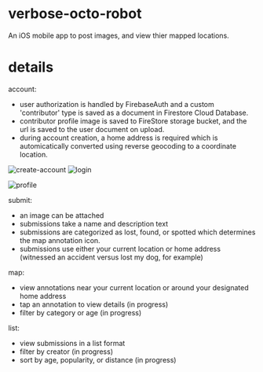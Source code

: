 # verbose-octo-robot

An iOS mobile app to post images, and view thier mapped locations.


# details

account: 
- user authorization is handled by FirebaseAuth and a custom 'contributor' type is saved as a document in Firestore Cloud Database.  
- contributor profile image is saved to FireStore storage bucket, and the url is saved to the user document on upload.
- during account creation, a home address is required which is automicatically converted using reverse geocoding to a coordinate location.

![create-account](https://github.com/Pierre81385/verbose-octo-robot-swfitui/blob/main/readme_assets/create_account.png?raw=true) ![login](https://github.com/Pierre81385/verbose-octo-robot-swfitui/blob/main/readme_assets/login.png?raw=true)

![profile](https://github.com/Pierre81385/verbose-octo-robot-swfitui/blob/main/readme_assets/view_profile.png?raw=true)

submit:
- an image can be attached
- submissions take a name and description text
- submissions are categorized as lost, found, or spotted which determines the map annotation icon.
- submissions use either your current location or home address (witnessed an accident versus lost my dog, for example)

map:
- view annotations near your current location or around your designated home address
- tap an annotation to view details (in progress)
- filter by category or age (in progress)

list: 
- view submissions in a list format
- filter by creator (in progress)
- sort by age, popularity, or distance (in progress)


